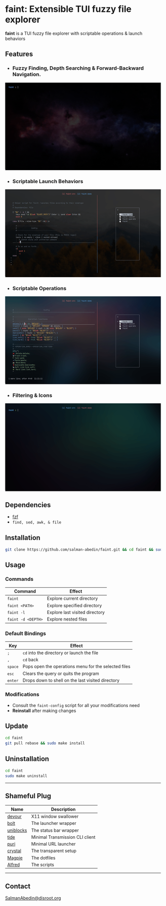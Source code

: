 # faint: Extensible TUI fuzzy file explorer

**faint** is a TUI fuzzy file explorer with scriptable operations & launch behaviors

## Features

-  ### Fuzzy Finding, Depth Searching & Forward-Backward Navigation.

![](demo/navigation.gif)

-  ### Scriptable Launch Behaviors

![](demo/launching.gif)

-  ### Scriptable Operations

![](demo/operations.gif)

-  ### Filtering & Icons

![](demo/filtering.gif)

## Dependencies

-  [fzf](https://github.com/junegunn/fzf)
-  `find, sed, awk, & file`

## Installation

```sh
git clone https://github.com/salman-abedin/faint.git && cd faint && sudo make install
```

## Usage

### Commands

| Command            | Effect                         |
| ------------------ | ------------------------------ |
| `faint`            | Explore current directory      |
| `faint <PATH>`     | Explore specified directory    |
| `faint -l`         | Explore last visited directory |
| `faint -d <DEPTH>` | Explore nested files           |

### Default Bindings

| Key     | Effect                                               |
| ------- | ---------------------------------------------------- |
| `;`     | `cd` into the directory or launch the file           |
| `,`     | `cd` back                                            |
| `space` | Pops open the operations menu for the selected files |
| `esc`   | Clears the query or quits the program                |
| `enter` | Drops down to shell on the last visited directory    |

### Modifications

-  Consult the `faint-config` script for all your modifications need
-  **Reinstall** after making changes

## Update

```sh
cd faint
git pull rebase && sudo make install
```

## Uninstallation

```sh
cd faint
sudo make uninstall
```

---

## Shameful Plug

| Name                                                    | Description                     |
| ------------------------------------------------------- | ------------------------------- |
| [devour](https://github.com/salman-abedin/devour)       | X11 window swallower            |
| [bolt](https://github.com/salman-abedin/bolt)           | The launcher wrapper            |
| [uniblocks](https://github.com/salman-abedin/uniblocks) | The status bar wrapper          |
| [tide](https://github.com/salman-abedin/tide)           | Minimal Transmission CLI client |
| [puri](https://github.com/salman-abedin/puri)           | Minimal URL launcher            |
| [crystal](https://github.com/salman-abedin/crystal)     | The transparent setup           |
| [Magpie](https://github.com/salman-abedin/magpie)       | The dotfiles                    |
| [Alfred](https://github.com/salman-abedin/alfred)       | The scripts                     |

---

## Contact

SalmanAbedin@disroot.org
